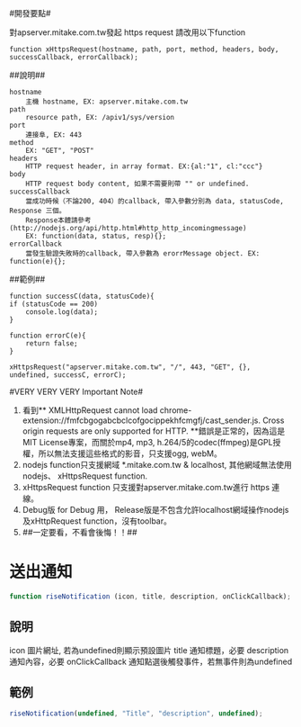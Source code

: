 #開發要點#

對apserver.mitake.com.tw發起 https request 請改用以下function

```
function xHttpsRequest(hostname, path, port, method, headers, body, successCallback, errorCallback);
```

##說明##

```
hostname
    主機 hostname, EX: apserver.mitake.com.tw
path
    resource path, EX: /apiv1/sys/version
port
    連接阜, EX: 443
method
    EX: "GET", "POST"
headers
    HTTP request header, in array format. EX:{al:"1", cl:"ccc"}
body
    HTTP request body content, 如果不需要則帶 "" or undefined.
successCallback
    當成功時候（不論200, 404）的callback, 帶入參數分別為 data, statusCode, Response 三個。
    Response本體請參考(http://nodejs.org/api/http.html#http_http_incomingmessage)
    EX: function(data, status, resp){};
errorCallback
    當發生驗證失敗時的callback, 帶入參數為 erorrMessage object. EX: function(e){};
```

##範例##

```
function successC(data, statusCode){
if (statusCode == 200)
    console.log(data);
}

function errorC(e){
    return false;
}

xHttpsRequest("apserver.mitake.com.tw", "/", 443, "GET", {}, undefined, successC, errorC);
```

#VERY VERY VERY Important Note#

1. 看到** XMLHttpRequest cannot load chrome-extension://fmfcbgogabcbclcofgocippekhfcmgfj/cast_sender.js. Cross origin requests are only supported for HTTP. **錯誤是正常的，因為這是MIT License專案，而關於mp4, mp3, h.264/5的codec(ffmpeg)是GPL授權，所以無法支援這些格式的影音，只支援ogg, webM。
2. nodejs function只支援網域 *.mitake.com.tw & localhost, 其他網域無法使用nodejs、 xHttpsRequest function.
3. xHttpsRequest function 只支援對apserver.mitake.com.tw進行 https 連線。
4. Debug版 for Debug 用， Release版是不包含允許localhost網域操作nodejs及xHttpRequest function，沒有toolbar。
5. ##一定要看，不看會後悔！！##



# 送出通知 ##

```Javascript
function riseNotification (icon, title, description, onClickCallback);
```

## 說明 ###
icon
圖片網址, 若為undefined則顯示預設圖片
title
通知標題，必要
description
通知內容，必要
onClickCallback
通知點選後觸發事件，若無事件則為undefined

## 範例 ###
```Javascript
riseNotification(undefined, "Title", "description", undefined);
```
